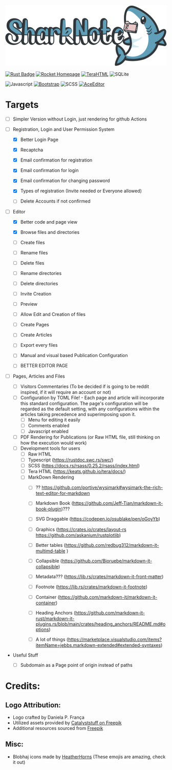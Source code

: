 ![SharkNote](/static/logo.svg)

[![Rust Badge](https://img.shields.io/badge/Rust-000000?style=for-the-badge&logo=rust&logoColor=white)](https://www.rust-lang.org/)
[![Rocket Homepage](https://img.shields.io/badge/web-rocket.rs-red.svg?style=for-the-badge&label=https&colorB=d33847)](https://rocket.rs)
[![TeraHTML](https://img.shields.io/badge/tera-red.svg?style=for-the-badge&colorB=df6563&logoColor=white&logo=html5)](https://keats.github.io/tera/)
![SQLite](https://img.shields.io/badge/sqlite-%2307405e.svg?style=for-the-badge&logo=sqlite&logoColor=white)

![Javascript](https://img.shields.io/badge/JavaScript-000000?style=for-the-badge&logo=javascript&logoColor=white) 
[![Bootstrap]( https://img.shields.io/badge/Bootstrap-563D7C?style=for-the-badge&logo=bootstrap&logoColor=white)](https://getbootstrap.com/)
![SCSS](https://img.shields.io/badge/Scss-CC6699?style=for-the-badge&logo=sass&logoColor=white)
[![AceEditor]( https://img.shields.io/badge/ace-e6f5fc?style=for-the-badge&logo=icloud&l)](https://ace.c9.io/)


# Targets
- [ ] Simpler Version without Login, just rendering for github Actions

- [ ] Registration, Login and User Permission System
    - [x] Better Login Page
    - [x] Recaptcha
    - [x] Email confirmation for registration
    - [x] Email confirmation for login
    - [x] Email confirmation for changing password
    - [x] Types of registration (Invite needed or Everyone allowed)
    - [ ] Delete Accounts if not confirmed


- [ ] Editor
    - [x] Better code and page view
    - [x] Browse files and directories
    - [ ] Create files
    - [ ] Rename files
    - [ ] Delete files
    - [ ] Rename directories
    - [ ] Delete directories

    - [ ] Invite Creation
    - [ ] Preview
    - [ ] Allow Edit and Creation of files
    - [ ] Create Pages
    - [ ] Create Articles
    - [ ] Export every files
    - [ ] Manual and visual based Publication Configuration
    - [ ] BETTER EDITOR PAGE
        

- [ ] Pages, Articles and Files
    - [ ] Visitors Commentaries
        (To be decided if is going to be reddit inspired, if it will require an account or not)
    - [ ] Configuration by TOML File! - Each page and article will incorporate this standard configuration. The page's configuration will be regarded as the default setting, with any configurations within the articles taking precedence and superimposing upon it.
        - [ ] Menu for editing it easily
        - [ ] Comments enabled
        - [ ] Javascript enabled
    - [ ] PDF Rendering for Publications (or Raw HTML file, still thinking on how the execution would work)
    - [ ] Development tools for users
        - [ ] Raw HTML
        - [ ] Typescript (https://rustdoc.swc.rs/swc/)
        - [ ] SCSS (https://docs.rs/rsass/0.25.2/rsass/index.html)
        - [ ] Tera HTML (https://keats.github.io/tera/docs/)
        - [ ] MarkDown Rendering
            - [ ] ?? https://github.com/portive/wysimark#wysimark-the-rich-text-editor-for-markdown
            - [ ] Markdown Book (https://github.com/Jeff-Tian/markdown-it-book-plugin)???
            - [ ] SVG Draggable (https://codepen.io/osublake/pen/oGoyYb)
            - [ ] Graphics (https://crates.io/crates/layout-rs https://github.com/askanium/rustplotlib)
            - [ ] Better tables (https://github.com/redbug312/markdown-it-multimd-table )
            - [ ] Collapsible (https://github.com/Bioruebe/markdown-it-collapsible)
            - [ ] Metadata??? (https://lib.rs/crates/markdown-it-front-matter)
            - [ ] Footnote (https://lib.rs/crates/markdown-it-footnote)
            - [ ] Container (https://github.com/markdown-it/markdown-it-container)
            - [ ] Heading Anchors (https://github.com/markdown-it-rust/markdown-it-plugins.rs/blob/main/crates/heading_anchors/README.md#options) 
            - [ ] A lot of things (https://marketplace.visualstudio.com/items?itemName=jebbs.markdown-extended#extended-syntaxes)
        


- Useful Stuff
    - [ ] Subdomain as a Page point of origin instead of paths


# Credits:
## Logo Attribution:

- Logo crafted by Daniela P. França
- Utilized assets provided by [Catalyststuff on Freepik](https://www.freepik.com/free-vector/cute-shark-eating-bone-waving-hand-cartoon-vector-icon-illustration-animal-nature-isolated-flat_33777434.htm)
- Additional resources sourced from [Freepik](https://www.freepik.com/free-vector/hand-drawn-colorful-book-collection_24706634.htm#page=2&query=book%20cute&position=4&from_view=search&track=ais)

## Misc:
- Blobhaj icons made by [HeatherHorns](https://heatherhorns.com/emoji/) (These emojis are amazing, check it out)
